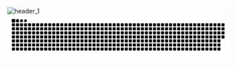 <link rel="stylesheet" type="text/css" href="./ggg.css">

<div class="container">
<img  alt="header_1" src="https://github.com/jk110/Image/assets/56330712/0482a41f-4375-49a8-92d6-5e286fe3e990">
</div>

<table>
<picture>
  <source media="(prefers-color-scheme: dark)" srcset="https://raw.githubusercontent.com/lxfriday/lxfriday/output/github-contribution-grid-snake-dark.svg">
  <source media="(prefers-color-scheme: light)" srcset="https://raw.githubusercontent.com/lxfriday/lxfriday/output/github-contribution-grid-snake.svg">
  <img  alt="github contribution grid snake animation" src="https://raw.githubusercontent.com/lxfriday/lxfriday/output/github-contribution-grid-snake.svg">
</picture>
</table>
